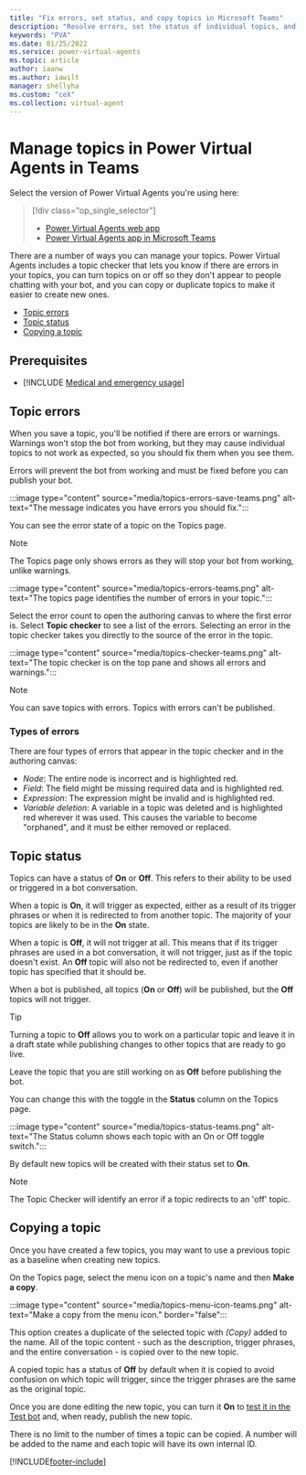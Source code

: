 ```yaml
---
title: "Fix errors, set status, and copy topics in Microsoft Teams"
description: "Resolve errors, set the status of individual topics, and copy topics when creating new topics to save time, all in the Power Virtual Agents app in Microsoft Teams."
keywords: "PVA"
ms.date: 01/25/2022
ms.service: power-virtual-agents
ms.topic: article
author: iaanw
ms.author: iawilt
manager: shellyha
ms.custom: "ceX"
ms.collection: virtual-agent
---
```


# Manage topics in Power Virtual Agents in Teams

Select the version of Power Virtual Agents you're using here:

> [!div class="op_single_selector"]
>
> - [Power Virtual Agents web app](../authoring-topic-management.md)
> - [Power Virtual Agents app in Microsoft Teams](authoring-topic-management-teams.md)

There are a number of ways you can manage your topics. Power Virtual Agents includes a topic checker that lets you know if there are errors in your topics, you can turn topics on or off so they don't appear to people chatting with your bot, and you can copy or duplicate topics to make it easier to create new ones.

- [Topic errors](#topic-errors)
- [Topic status](#topic-status)
- [Copying a topic](#copying-a-topic)

## Prerequisites

- [!INCLUDE [Medical and emergency usage](includes/pva-usage-limitations-teams.md)]

## Topic errors

When you save a topic, you'll be notified if there are errors or warnings. Warnings won't stop the bot from working, but they may cause individual topics to not work as expected, so you should fix them when you see them.

Errors will prevent the bot from working and must be fixed before you can publish your bot.

:::image type="content" source="media/topics-errors-save-teams.png" alt-text="The message indicates you have errors you should fix.":::

You can see the error state of a topic on the Topics page.

> [!NOTE]
> The Topics page only shows errors as they will stop your bot from working, unlike warnings.

:::image type="content" source="media/topics-errors-teams.png" alt-text="The topics page identifies the number of errors in your topic.":::

Select the error count to open the authoring canvas to where the first error is. Select **Topic checker** to see a list of the errors. Selecting an error in the topic checker takes you directly to the source of the error in the topic.  

:::image type="content" source="media/topics-checker-teams.png" alt-text="The topic checker is on the top pane and shows all errors and warnings.":::

> [!NOTE]
> You can save topics with errors. Topics with errors can't be published.

### Types of errors

There are four types of errors that appear in the topic checker and in the authoring canvas:

- *Node*: The entire node is incorrect and is highlighted red.
- *Field*: The field might be missing required data and is highlighted red.
- *Expression*: The expression might be invalid and is highlighted red.
- *Variable deletion*: A variable in a topic was deleted and is highlighted red wherever it was used. This causes the variable to become "orphaned", and it must be either removed or replaced.

## Topic status

Topics can have a status of **On** or **Off**. This refers to their ability to be used or triggered in a bot conversation.

When a topic is **On**, it will trigger as expected, either as a result of its trigger phrases or when it is redirected to from another topic. The majority of your topics are likely to be in the **On** state.

When a topic is **Off**, it will not trigger at all. This means that if its trigger phrases are used in a bot conversation, it will not trigger, just as if the topic doesn't exist. An **Off** topic will also not be redirected to, even if another topic has specified that it should be.

When a bot is published, all topics (**On** or **Off**) will be published, but the **Off** topics will not trigger.

> [!TIP]
> Turning a topic to **Off** allows you to work on a particular topic and leave it in a draft state while publishing changes to other topics that are ready to go live.
>
> Leave the topic that you are still working on as **Off** before publishing the bot.

You can change this with the toggle in the **Status** column on the Topics page.

:::image type="content" source="media/topics-status-teams.png" alt-text="The Status column shows each topic with an On or Off toggle switch.":::

By default new topics will be created with their status set to **On**.

> [!NOTE]
> The Topic Checker will identify an error if a topic redirects to an 'off' topic.

## Copying a topic

Once you have created a few topics, you may want to use a previous topic as a baseline when creating new topics.

On the Topics page, select the menu icon on a topic's name and then **Make a copy**.

:::image type="content" source="media/topics-menu-icon-teams.png" alt-text="Make a copy from the menu icon." border="false":::

This option creates a duplicate of the selected topic with *(Copy)* added to the name. All of the topic content - such as the description, trigger phrases, and the entire conversation - is copied over to the new topic.

A copied topic has a status of **Off** by default when it is copied to avoid confusion on which topic will trigger, since the trigger phrases are the same as the original topic.

Once you are done editing the new topic, you can turn it **On** to [test it in the Test bot](authoring-test-bot-teams.md) and, when ready, publish the new topic.

There is no limit to the number of times a topic can be copied. A number will be added to the name and each topic will have its own internal ID.

[!INCLUDE[footer-include](../includes/footer-banner.md)]
